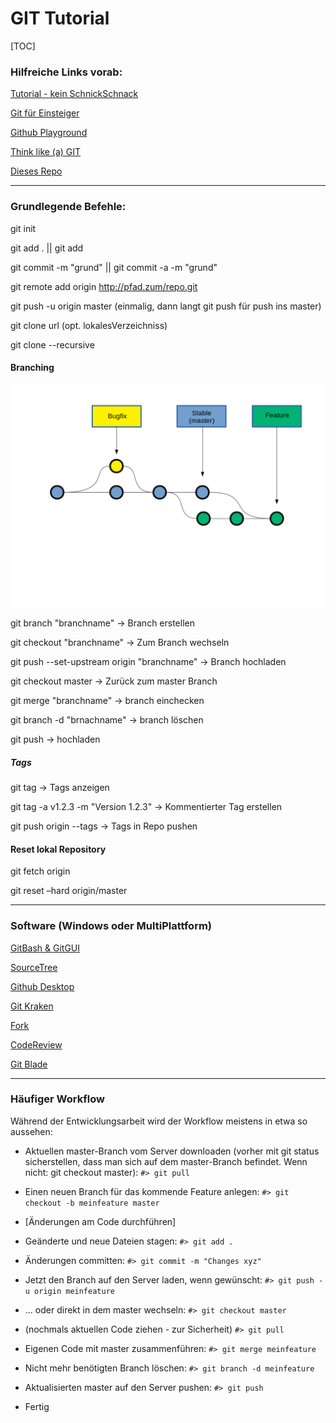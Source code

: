 # GIT Tutorial
[TOC]
### Hilfreiche Links vorab:

[Tutorial - kein SchnickSchnack](https://rogerdudler.github.io/git-guide/index.de.html)

[Git für Einsteiger](https://www.thewebhatesme.com/entwicklung/git-fuer-einsteiger/)

[Github Playground](https://try.github.io/)

[Think like (a) GIT](http://think-like-a-git.net/)

[Dieses Repo](http://git.enigma42.de/m0e/GIT-Tut)

---
### Grundlegende Befehle:

git init

git add . || git add <filename>

git commit -m "grund" || git commit -a -m "grund"

git remote add origin http://pfad.zum/repo.git

git push -u origin master (einmalig, dann langt git push für push ins master)

git clone url (opt. lokalesVerzeichniss)

git clone --recursive



#### Branching

![branching](branching.png)



git branch "branchname"						->		Branch erstellen

git checkout "branchname"					->		Zum Branch wechseln

git push --set-upstream origin "branchname"	->		Branch hochladen

git checkout master							->		Zurück zum master Branch

git merge "branchname"						->		branch einchecken

git branch -d "brnachname"					->		branch löschen

git push									->		hochladen



##### Tags

git tag									->		Tags anzeigen

git tag -a v1.2.3 -m "Version 1.2.3"	->		Kommentierter Tag erstellen

git push origin --tags  				->		Tags in Repo pushen



#### Reset lokal Repository

git fetch origin

git reset –hard origin/master



---

### Software (Windows oder MultiPlattform) ###

[GitBash & GitGUI](https://git-scm.com/download/win)

[SourceTree](https://www.sourcetreeapp.com/)

[Github Desktop](https://desktop.github.com/)

[Git Kraken](https://www.gitkraken.com/)

[Fork](https://git-fork.com/)

[CodeReview](https://github.com/FabriceSalvaire/CodeReview/)

[Git Blade](https://gitblade.com/)


---

### Häufiger Workflow

Während der Entwicklungsarbeit wird der Workflow meistens in etwa so aussehen:

- Aktuellen master-Branch vom Server downloaden (vorher mit git status sicherstellen, dass man sich auf dem master-Branch befindet. Wenn nicht: git checkout master):
    `#> git pull`
- Einen neuen Branch für das kommende Feature anlegen:
    `#> git checkout -b meinfeature master`
- [Änderungen am Code durchführen]
- Geänderte und neue Dateien stagen:
    `#> git add .`
- Änderungen committen:
    `#> git commit -m "Changes xyz"`
- Jetzt den Branch auf den Server laden, wenn gewünscht:
    `#> git push -u origin meinfeature`
- … oder direkt in dem master wechseln:
    `#> git checkout master`
- (nochmals aktuellen Code ziehen - zur Sicherheit)
    `#> git pull`
- Eigenen Code mit master zusammenführen:
    `#> git merge meinfeature`
- Nicht mehr benötigten Branch löschen:
    `#> git branch -d meinfeature`
- Aktualisierten master auf den Server pushen:
    `#> git push`


- Fertig